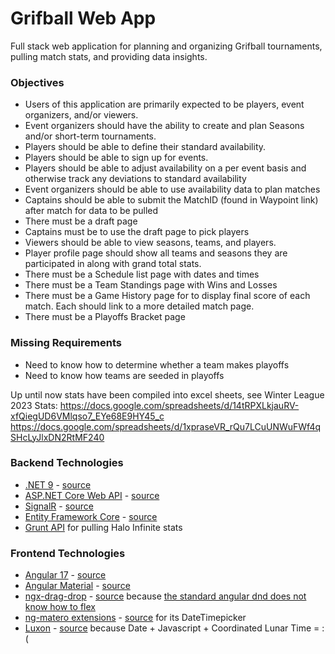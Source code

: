 # Grifball Web App
Full stack web application for planning and organizing Grifball tournaments, pulling match stats, and providing data insights.


### Objectives
- Users of this application are primarily expected to be players, event organizers, and/or viewers.
- Event organizers should have the ability to create and plan Seasons and/or short-term tournaments.
- Players should be able to define their standard availability.
- Players should be able to sign up for events.
- Players should be able to adjust availability on a per event basis and otherwise track any deviations to standard availability
- Event organizers should be able to use availability data to plan matches
- Captains should be able to submit the MatchID (found in Waypoint link) after match for data to be pulled
- There must be a draft page
- Captains must be to use the draft page to pick players
- Viewers should be able to view seasons, teams, and players.
- Player profile page should show all teams and seasons they are participated in along with grand total stats.
- There must be a Schedule list page with dates and times
- There must be a Team Standings page with Wins and Losses
- There must be a Game History page for to display final score of each match. Each should link to a more detailed match page.
- There must be a Playoffs Bracket page


### Missing Requirements
- Need to know how to determine whether a team makes playoffs
- Need to know how teams are seeded in playoffs


Up until now stats have been compiled into excel sheets, see Winter League 2023 Stats:
https://docs.google.com/spreadsheets/d/14tRPXLkjauRV-xfQiegUD6VMlqso7_EYe68E9HY45_c
https://docs.google.com/spreadsheets/d/1xpraseVR_rQu7LCuUNWuFWf4qSHcLyJlxDN2RtMF240

### Backend Technologies
- [.NET 9](https://learn.microsoft.com/en-us/dotnet/) - [source](https://github.com/dotnet)
- [ASP.NET Core Web API](https://learn.microsoft.com/en-us/aspnet/core) - [source](https://github.com/dotnet/aspnetcore)
- [SignalR](https://learn.microsoft.com/en-us/aspnet/core/signalr/) - [source](https://github.com/dotnet/aspnetcore/tree/main/src/SignalR)
- [Entity Framework Core](https://learn.microsoft.com/en-us/ef/core/) - [source](https://github.com/dotnet/efcore)
- [Grunt API](https://github.com/NoahSurprenant/grunt) for pulling Halo Infinite stats

### Frontend Technologies
- [Angular 17](https://angular.io/) - [source](https://github.com/angular/angular)
- [Angular Material](https://material.angular.io/) - [source](https://github.com/angular/components)
- [ngx-drag-drop](https://reppners.github.io/ngx-drag-drop/) - [source](https://github.com/reppners/ngx-drag-drop) because [the standard angular dnd does not know how to flex](https://github.com/angular/components/issues/13372)
- [ng-matero extensions](https://ng-matero.github.io/extensions/) - [source](https://github.com/ng-matero/extensions) for its DateTimepicker
- [Luxon](https://moment.github.io/luxon) - [source](https://github.com/moment/luxon/) because Date + Javascript + Coordinated Lunar Time = :(
